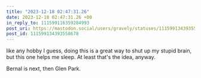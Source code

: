 ```yaml
---
title: "2023-12-18 02:47:31.26"
date: 2023-12-18 02:47:31.26 +00
in_reply_to: 111599116359284993
post_uri: https://mastodon.social/users/gravely/statuses/111599134393558678
post_id: 111599134393558678
---
```

like any hobby I guess, doing this is a great way to shut up my stupid brain, but this one helps me sleep. At least that's the idea, anyway.

Bernal is next, then Glen Park.


